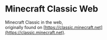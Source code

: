 # Minecraft Classic Web

Minecraft Classic in the web,  
originally found on [https://classic.minecraft.net](https://classic.minecraft.net).
